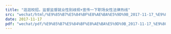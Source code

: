 ```yaml
---
title: "逛逛校招，监督监督就业性别歧视+宣传一下职场女性法律热线"
src: "wechat/html/%E9%85%B7%E5%84%BF%E8%AE%BA%E5%9D%9B_2017-11-17_%E9%80%9B%E9%80%9B%E6%A0%A1%E6%8B%9B%EF%BC%8C%E7%9B%91%E7%9D%A3%E7%9B%91%E7%9D%A3%E5%B0%B1%E4%B8%9A%E6%80%A7%E5%88%AB%E6%AD%A7%E8%A7%86%2B%E5%AE%A3%E4%BC%A0%E4%B8%80%E4%B8%8B%E8%81%8C%E5%9C%BA%E5%A5%B3%E6%80%A7%E6%B3%95%E5%BE%8B%E7%83%AD%E7%BA%BF.html"
date: 2017-11-17
pdf: "wechat/pdf/%E9%85%B7%E5%84%BF%E8%AE%BA%E5%9D%9B_2017-11-17_%E9%80%9B%E9%80%9B%E6%A0%A1%E6%8B%9B%EF%BC%8C%E7%9B%91%E7%9D%A3%E7%9B%91%E7%9D%A3%E5%B0%B1%E4%B8%9A%E6%80%A7%E5%88%AB%E6%AD%A7%E8%A7%86%2B%E5%AE%A3%E4%BC%A0%E4%B8%80%E4%B8%8B%E8%81%8C%E5%9C%BA%E5%A5%B3%E6%80%A7%E6%B3%95%E5%BE%8B%E7%83%AD%E7%BA%BF.pdf"
---
```

